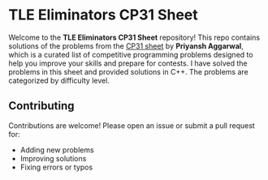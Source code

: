 # TLE Eliminators CP31 Sheet 
Welcome to the **TLE Eliminators CP31 Sheet** repository! This repo contains solutions of the problems from the [CP31 sheet](https://www.tle-eliminators.com/cp-sheet) by **Priyansh Aggarwal**, which is a curated list of competitive programming problems designed to help you improve your skills and prepare for contests.
I have solved the problems in this sheet and provided solutions in C++. The problems are categorized by difficulty level.

## Contributing

Contributions are welcome! Please open an issue or submit a pull request for:

- Adding new problems
- Improving solutions
- Fixing errors or typos
